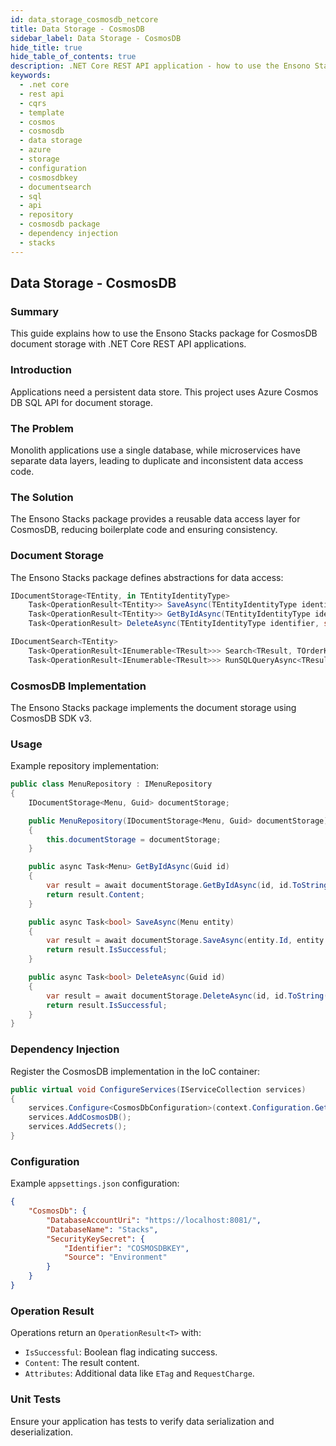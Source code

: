 ```yaml
---
id: data_storage_cosmosdb_netcore
title: Data Storage - CosmosDB
sidebar_label: Data Storage - CosmosDB
hide_title: true
hide_table_of_contents: true
description: .NET Core REST API application - how to use the Ensono Stacks package for CosmosDB document storage
keywords:
  - .net core
  - rest api
  - cqrs
  - template 
  - cosmos 
  - cosmosdb 
  - data storage 
  - azure 
  - storage 
  - configuration 
  - cosmosdbkey
  - documentsearch
  - sql
  - api
  - repository
  - cosmosdb package
  - dependency injection
  - stacks
---
```


## Data Storage - CosmosDB

### Summary

This guide explains how to use the Ensono Stacks package for CosmosDB document storage with .NET Core REST API applications.

### Introduction

Applications need a persistent data store. This project uses Azure Cosmos DB SQL API for document storage.

### The Problem

Monolith applications use a single database, while microservices have separate data layers, leading to duplicate and inconsistent data access code.

### The Solution

The Ensono Stacks package provides a reusable data access layer for CosmosDB, reducing boilerplate code and ensuring consistency.

### Document Storage

The Ensono Stacks package defines abstractions for data access:

```csharp
IDocumentStorage<TEntity, in TEntityIdentityType>
    Task<OperationResult<TEntity>> SaveAsync(TEntityIdentityType identifier, string partitionKey, TEntity document, string eTag);
    Task<OperationResult<TEntity>> GetByIdAsync(TEntityIdentityType identifier, string partitionKey);
    Task<OperationResult> DeleteAsync(TEntityIdentityType identifier, string partitionKey);
```

```csharp
IDocumentSearch<TEntity>
    Task<OperationResult<IEnumerable<TResult>>> Search<TResult, TOrderKey>(Expression<Func<TResult, bool>> searchPredicate, Expression<Func<TResult, TOrderKey>> orderPredicate = null, bool isAscendingOrder = true, string partitionKey = null, int pageSize = 20, int pageNumber = 1);
    Task<OperationResult<IEnumerable<TResult>>> RunSQLQueryAsync<TResult>(string sqlQuery, Dictionary<string, object> parameters = null, string partitionKey = null, int? MaxItemCount = null, string continuationToken = null);
```

### CosmosDB Implementation

The Ensono Stacks package implements the document storage using CosmosDB SDK v3.

### Usage

Example repository implementation:

```csharp
public class MenuRepository : IMenuRepository
{
    IDocumentStorage<Menu, Guid> documentStorage;

    public MenuRepository(IDocumentStorage<Menu, Guid> documentStorage)
    {
        this.documentStorage = documentStorage;
    }

    public async Task<Menu> GetByIdAsync(Guid id)
    {
        var result = await documentStorage.GetByIdAsync(id, id.ToString());
        return result.Content;
    }

    public async Task<bool> SaveAsync(Menu entity)
    {
        var result = await documentStorage.SaveAsync(entity.Id, entity.Id.ToString(), entity, null);
        return result.IsSuccessful;
    }

    public async Task<bool> DeleteAsync(Guid id)
    {
        var result = await documentStorage.DeleteAsync(id, id.ToString());
        return result.IsSuccessful;
    }
}
```

### Dependency Injection

Register the CosmosDB implementation in the IoC container:

```csharp
public virtual void ConfigureServices(IServiceCollection services)
{
    services.Configure<CosmosDbConfiguration>(context.Configuration.GetSection("CosmosDB"));
    services.AddCosmosDB();
    services.AddSecrets();
}
```

### Configuration

Example `appsettings.json` configuration:

```json
{
    "CosmosDb": {
        "DatabaseAccountUri": "https://localhost:8081/",
        "DatabaseName": "Stacks",
        "SecurityKeySecret": {
            "Identifier": "COSMOSDBKEY",
            "Source": "Environment"
        }
    }
}
```

### Operation Result

Operations return an `OperationResult<T>` with:

- `IsSuccessful`: Boolean flag indicating success.
- `Content`: The result content.
- `Attributes`: Additional data like `ETag` and `RequestCharge`.

### Unit Tests

Ensure your application has tests to verify data serialization and deserialization.
